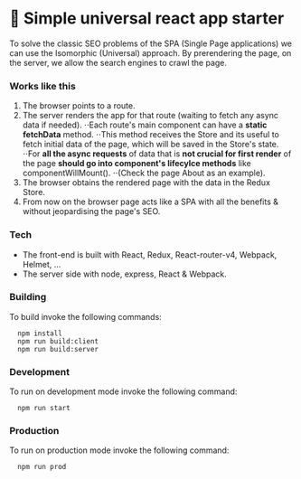 # 🚀 Simple universal react app starter

To solve the classic SEO problems of the SPA (Single Page applications) we can use the Isomorphic (Universal) approach.
By prerendering the page, on the server, we allow the search engines to crawl the page.

### Works like this
1. The browser points to a route.
2. The server renders the app for that route (waiting to fetch any async data if needed).
⋅⋅Each route's main component can have a **static fetchData** method.
⋅⋅This method receives the Store and its useful to fetch initial data of the page, which will be saved in the Store's state.
⋅⋅For **all the async requests** of data that is **not crucial for first render** of the page **should go into component's lifecylce methods** like componentWillMount().
⋅⋅(Check the page About as an example).
3. The browser obtains the rendered page with the data in the Redux Store.
4. From now on the browser page acts like a SPA with all the benefits & without jeopardising the page's SEO.


### Tech
- The front-end is built with React, Redux, React-router-v4, Webpack, Helmet, ...
- The server side with node, express, React & Webpack.

### Building
To build invoke the following commands:

```
  npm install
  npm run build:client
  npm run build:server
```

### Development
To run on development mode invoke the following command:

```
  npm run start
```


### Production
To run on production mode invoke the following command:

```
  npm run prod
```
